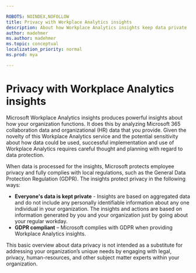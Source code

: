 ```yaml
---

ROBOTS: NOINDEX,NOFOLLOW
title: Privacy with Workplace Analytics insights
description: About how Workplace Analytics insights keep data private
author: madehmer
ms.author: madehmer
ms.topic: conceptual
localization_priority: normal 
ms.prod: mya

---
```

# Privacy with Workplace Analytics insights

Microsoft Workplace Analytics insights produces powerful insights about how your organization functions. It does this by analyzing Microsoft 365 collaboration data and organizational (HR) data that you provide. Given the novelty of this Workplace Analytics service and the potential sensitivity about how data could be used, successful implementation and use of Workplace Analytics requires careful thought and planning with regard to data protection.  

When data is processed for the insights, Microsoft protects employee privacy and fully complies with local regulations, such as the General Data Protection Regulation (GDPR). The insights protect privacy in the following ways:

* **Everyone's data is kept private** - Insights are based on aggregated data and do not include any personally identifiable information about any one individual in your organization. The insights and actions are based on information generated by you and your organization just by going about your regular workday. 
* **GDPR compliant** – Microsoft complies with GDPR when providing Workplace Analytics insights.

This basic overview about data privacy is not intended as a substitute for addressing your organization’s unique needs by engaging with legal, privacy, human-resources, and other subject matter experts within your organization.